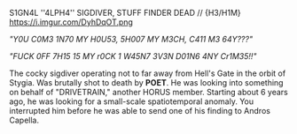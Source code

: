 S1GN4L
''4LPH4'' SIGDIVER, STUFF FINDER
DEAD //
{H3/H1M}
https://i.imgur.com/DyhDqOT.png

*"Y0U C0M3 1N70 MY H0U53, 5H007 MY M3CH, C411 M3 64Y???"*

*"FUCK 0FF 7H15 15 MY r0CK 1 W45N7 3V3N D01N6 4NY Cr1M35!!"*

The cocky sigdiver operating not to far away from Hell's Gate in the orbit of Stygia. Was brutally shot to death by **POET**.
He was looking into something on behalf of "DRIVETRAIN," another HORUS member. Starting about 6 years ago, he was looking for a small-scale spatiotemporal anomaly. You interrupted him before he was able to send one of his finding to Andros Capella.
